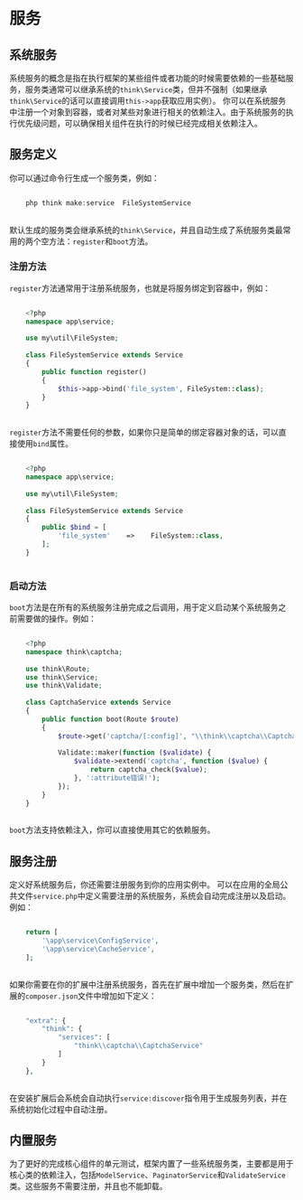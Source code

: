 # 服务

## 系统服务
系统服务的概念是指在执行框架的某些组件或者功能的时候需要依赖的一些基础服务，服务类通常可以继承系统的`think\Service`类，但并不强制（如果继承`think\Service`的话可以直接调用`this->app`获取应用实例）。
你可以在系统服务中注册一个对象到容器，或者对某些对象进行相关的依赖注入。由于系统服务的执行优先级问题，可以确保相关组件在执行的时候已经完成相关依赖注入。
## 服务定义
你可以通过命令行生成一个服务类，例如：
```php

    php think make:service  FileSystemService
    

```
默认生成的服务类会继承系统的`think\Service`，并且自动生成了系统服务类最常用的两个空方法：`register`和`boot`方法。
### 注册方法
`register`方法通常用于注册系统服务，也就是将服务绑定到容器中，例如：
```php

    <?php
    namespace app\service;
    
    use my\util\FileSystem;
    
    class FileSystemService extends Service
    {
        public function register()
        {
            $this->app->bind('file_system', FileSystem::class);
        }
    }
    

```
`register`方法不需要任何的参数，如果你只是简单的绑定容器对象的话，可以直接使用`bind`属性。
```php

    <?php
    namespace app\service;
    
    use my\util\FileSystem;
    
    class FileSystemService extends Service
    {
        public $bind = [
            'file_system'    =>    FileSystem::class,
        ];
    }
    

```
### 启动方法
`boot`方法是在所有的系统服务注册完成之后调用，用于定义启动某个系统服务之前需要做的操作。例如：
```php

    <?php
    namespace think\captcha;
    
    use think\Route;
    use think\Service;
    use think\Validate;
    
    class CaptchaService extends Service
    {
        public function boot(Route $route)
        {
            $route->get('captcha/[:config]', "\\think\\captcha\\CaptchaController@index");
    
            Validate::maker(function ($validate) {
                $validate->extend('captcha', function ($value) {
                    return captcha_check($value);
                }, ':attribute错误!');
            });
        }
    }
    

```
`boot`方法支持依赖注入，你可以直接使用其它的依赖服务。
## 服务注册
定义好系统服务后，你还需要注册服务到你的应用实例中。
可以在应用的全局公共文件`service.php`中定义需要注册的系统服务，系统会自动完成注册以及启动。例如：
```php

    return [
        '\app\service\ConfigService',
        '\app\service\CacheService',
    ];
    

```
如果你需要在你的扩展中注册系统服务，首先在扩展中增加一个服务类，然后在扩展的`composer.json`文件中增加如下定义：
```php

    "extra": {
        "think": {
            "services": [
                "think\\captcha\\CaptchaService"
            ]
        }
    },
    

```
在安装扩展后会系统会自动执行`service:discover`指令用于生成服务列表，并在系统初始化过程中自动注册。
## 内置服务
为了更好的完成核心组件的单元测试，框架内置了一些系统服务类，主要都是用于核心类的依赖注入，包括`ModelService`、`PaginatorService`和`ValidateService`类。这些服务不需要注册，并且也不能卸载。

